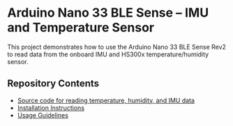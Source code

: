 # Arduino Nano 33 BLE Sense – IMU and Temperature Sensor

This project demonstrates how to use the Arduino Nano 33 BLE Sense Rev2 to read data from the onboard IMU and HS300x temperature/humidity sensor.

## Repository Contents

- [Source code for reading temperature, humidity, and IMU data](SourceCode.md)
- [Installation Instructions](InstallationInstructions.md)
- [Usage Guidelines](Usage.md)

